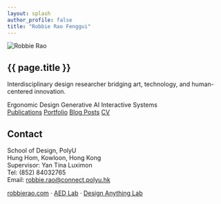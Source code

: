 ```yaml
---
layout: splash
author_profile: false
title: "Robbie Rao Fenggui"
---
```


<link rel="stylesheet" href="/assets/css/home.css">

<div id="particles-js"></div>

<section class="hero">
  <div id="model-container"></div>
  <img src="https://robbierao.com/Robbie.png" alt="Robbie Rao" class="hero-photo">
  <h1>{{ page.title }}</h1>
  <p>Interdisciplinary design researcher bridging art, technology, and human-centered innovation.</p>
</section>

<section class="tags">
  <span class="tag">Ergonomic Design</span>
  <span class="tag">Generative AI</span>
  <span class="tag">Interactive Systems</span>
</section>

<section class="links">
  <a class="link-box" href="/publications/">Publications</a>
  <a class="link-box" href="/portfolio/">Portfolio</a>
  <a class="link-box" href="/year-archive/">Blog Posts</a>
  <a class="link-box" href="/cv/">CV</a>
</section>

<section class="contact">
  <h2>Contact</h2>
  <p>School of Design, PolyU<br>
     Hung Hom, Kowloon, Hong Kong<br>
     Supervisor: Yan Tina Luximon<br>
     Tel: (852) 84032765<br>
     Email: <a href="mailto:robbie.rao@connect.polyu.hk">robbie.rao@connect.polyu.hk</a></p>
  <p><a href="https://robbierao.com">robbierao.com</a> · <a href="https://sd.polyu.edu.hk/aedlab">AED Lab</a> · <a href="https://designanything.design">Design Anything Lab</a></p>
</section>

<script src="https://cdn.jsdelivr.net/npm/particles.js@2.0.0/particles.min.js"></script>
<script src="https://unpkg.com/three@0.158.0/build/three.min.js"></script>
<script src="https://unpkg.com/three@0.158.0/examples/js/loaders/OBJLoader.js"></script>
<script src="/assets/js/home.js"></script>
<script src="/assets/js/model.js"></script>
